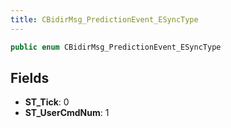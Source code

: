 ```yaml
---
title: CBidirMsg_PredictionEvent_ESyncType
---
```


```csharp
public enum CBidirMsg_PredictionEvent_ESyncType
```

## Fields

- **ST_Tick**: 0
- **ST_UserCmdNum**: 1

